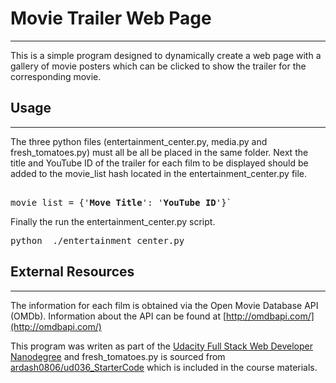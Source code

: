 # Movie Trailer Web Page
---

This is a simple program designed to dynamically create a web page with a gallery of movie posters which can be clicked to show the trailer for the corresponding movie.  

## Usage
---

The three python files (entertainment_center.py, media.py and fresh_tomatoes.py) must all be all be placed in the same folder.  Next the title and YouTube ID of the trailer for each film to be displayed should be added to the movie_list hash located in the entertainment_center.py file. 
<pre> 
movie_list = {'<b>Move Title</b>': '<b>YouTube ID</b>'}`
</pre>
 
 Finally the run the entertainment_center.py script. 

<pre>python  ./entertainment_center.py</pre>

## External Resources
---

The information for each film is obtained via the Open Movie Database API (OMDb).  Information about the API can be found at [http://omdbapi.com/](http://omdbapi.com/)

This program was writen as part of the [Udacity Full Stack Web Developer Nanodegree](https://www.udacity.com/course/full-stack-web-developer-nanodegree--nd004) and fresh_tomatoes.py is sourced from [ardash0806/ud036_StarterCode](https://github.com/adarsh0806/ud036_StarterCode/blob/master/fresh_tomatoes.py) which is included in the course materials.